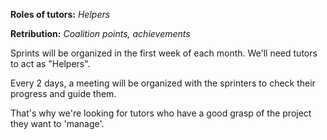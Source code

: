 **Roles of tutors:** *Helpers*

**Retribution:** *Coalition points, achievements*

Sprints will be organized in the first week of each month. We'll need tutors to act as "Helpers".

Every 2 days, a meeting will be organized with the sprinters to check their progress and guide them.

That's why we're looking for tutors who have a good grasp of the project they want to 'manage'.
